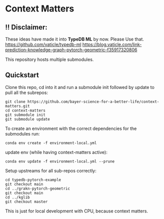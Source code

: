 Context Matters
===============


## :bangbang: Disclaimer:
These ideas have made it into **TypeDB ML** by now. Please Use that.
https://github.com/vaticle/typedb-ml
https://blog.vaticle.com/link-prediction-knowledge-graph-pytorch-geometric-f35917320806

This repository hosts multiple submodules.


## Quickstart

Clone this repo, cd into it and run a submodule init followed by update to pull
all the subrepos:

```
git clone https://github.com/bayer-science-for-a-better-life/context-matters.git
cd context-matters
git submodule init
git submodule update
```


To create an environment with the correct dependencies
for the submodules run:

```
conda env create -f environment-local.yml
```

update env (while having context-matters active):

```
conda env update -f environment-local.yml --prune
```

Setup upstreams for all sub-repos correctly:

```
cd typedb-pytorch-example
git checkout main
cd ../grakn-pytorch-geometric
git checkout main
cd ../kglib
git checkout master
```

This is just for local development with CPU, because context matters.